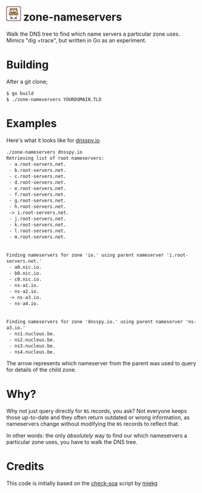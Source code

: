# [![baby-gopher](https://raw.githubusercontent.com/drnic/babygopher-site/gh-pages/images/babygopher-logo-small.png)](http://www.babygopher.org) zone-nameservers

Walk the DNS tree to find which name servers a particular zone uses. Mimics "dig +trace", but written in Go as an experiment.

# Building

After a git clone;

```
$ go build
$ ./zone-nameservers YOURDOMAIN.TLD
```

# Examples

Here's what it looks like for [dnsspy.io](https://dnsspy.io).

```
./zone-nameservers dnsspy.io
Retrieving list of root nameservers:
 - a.root-servers.net.
 - b.root-servers.net.
 - c.root-servers.net.
 - d.root-servers.net.
 - e.root-servers.net.
 - f.root-servers.net.
 - g.root-servers.net.
 - h.root-servers.net.
 -> i.root-servers.net.
 - j.root-servers.net.
 - k.root-servers.net.
 - l.root-servers.net.
 - m.root-servers.net.


Finding nameservers for zone 'io.' using parent nameserver 'i.root-servers.net.'
 - a0.nic.io.
 - b0.nic.io.
 - c0.nic.io.
 - ns-a1.io.
 - ns-a2.io.
 -> ns-a3.io.
 - ns-a4.io.


Finding nameservers for zone 'dnsspy.io.' using parent nameserver 'ns-a3.io.'
 - ns1.nucleus.be.
 - ns2.nucleus.be.
 - ns3.nucleus.be.
 - ns4.nucleus.be.
```

The arrow represents which nameserver from the parent was used to query for details of the child zone.

# Why?

Why not just query directly for `NS` records, you ask? Not everyone keeps those up-to-date and they often return outdated or wrong information, as nameservers change without modifying the `NS` records to reflect that.

In other words: the only _absolutely_ way to find our which nameservers a particular zone uses, you have to walk the DNS tree.

# Credits

This code is initially based on the [check-soa](https://github.com/miekg/exdns/tree/master/check-soa) script by [miekg](https://github.com/miekg)

